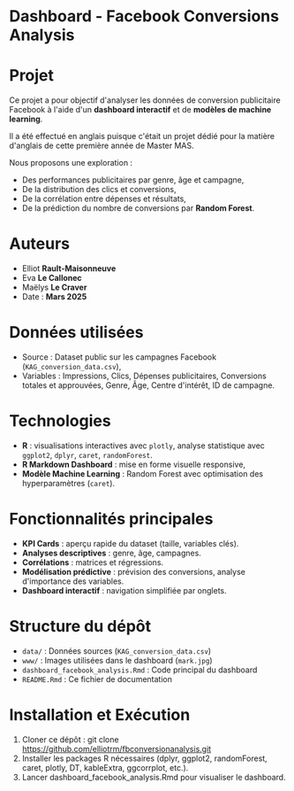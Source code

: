 # Dashboard - Facebook Conversions Analysis

# Projet

Ce projet a pour objectif d'analyser les données de conversion publicitaire Facebook à l'aide d'un **dashboard interactif** et de **modèles de machine learning**.

Il a été effectué en anglais puisque c'était un projet dédié pour la matière d'anglais de cette première année de Master MAS.

Nous proposons une exploration :
- Des performances publicitaires par genre, âge et campagne,
- De la distribution des clics et conversions,
- De la corrélation entre dépenses et résultats,
- De la prédiction du nombre de conversions par **Random Forest**.

# Auteurs

- Elliot **Rault-Maisonneuve**
- Eva **Le Callonec**
- Maëlys **Le Craver**
- Date : **Mars 2025**

# Données utilisées

- Source : Dataset public sur les campagnes Facebook (`KAG_conversion_data.csv`),
- Variables : Impressions, Clics, Dépenses publicitaires, Conversions totales et approuvées, Genre, Âge, Centre d'intérêt, ID de campagne.

# Technologies

- **R** : visualisations interactives avec `plotly`, analyse statistique avec `ggplot2`, `dplyr`, `caret`, `randomForest`.
- **R Markdown Dashboard** : mise en forme visuelle responsive,
- **Modèle Machine Learning** : Random Forest avec optimisation des hyperparamètres (`caret`).

# Fonctionnalités principales

- **KPI Cards** : aperçu rapide du dataset (taille, variables clés).
- **Analyses descriptives** : genre, âge, campagnes.
- **Corrélations** : matrices et régressions.
- **Modélisation prédictive** : prévision des conversions, analyse d'importance des variables.
- **Dashboard interactif** : navigation simplifiée par onglets.

# Structure du dépôt

- `data/` : Données sources (`KAG_conversion_data.csv`)
- `www/` : Images utilisées dans le dashboard (`mark.jpg`)
- `dashboard_facebook_analysis.Rmd` : Code principal du dashboard
- `README.Rmd` : Ce fichier de documentation

# Installation et Exécution

1. Cloner ce dépôt : git clone https://github.com/elliotrm/fbconversionanalysis.git
2. Installer les packages R nécessaires (dplyr, ggplot2, randomForest, caret, plotly, DT, kableExtra, ggcorrplot, etc.).
3. Lancer dashboard_facebook_analysis.Rmd pour visualiser le dashboard.

